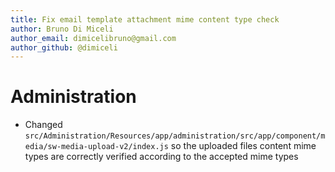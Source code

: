 ```yaml
---
title: Fix email template attachment mime content type check
author: Bruno Di Miceli
author_email: dimicelibruno@gmail.com
author_github: @dimiceli
---
```

# Administration
* Changed `src/Administration/Resources/app/administration/src/app/component/media/sw-media-upload-v2/index.js` so the uploaded files content mime types are correctly verified according to the accepted mime types 
